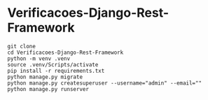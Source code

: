 # Verificacoes-Django-Rest-Framework

```
git clone 
cd Verificacoes-Django-Rest-Framework
python -m venv .venv
source .venv/Scripts/activate
pip install -r requirements.txt
python manage.py migrate
python manage.py createsuperuser --username="admin" --email=""
python manage.py runserver
```
